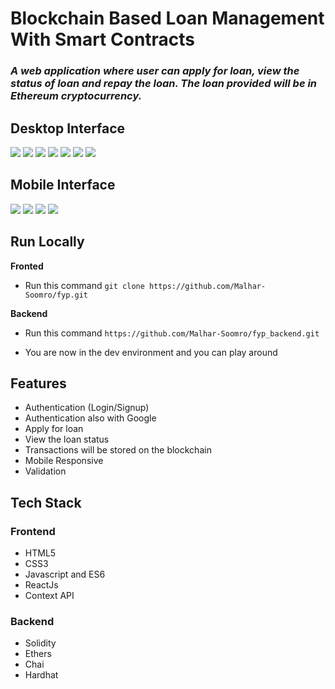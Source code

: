 # Blockchain Based Loan Management With Smart Contracts

### _A web application where user can apply for loan, view the status of loan and repay the loan. The loan provided will be in Ethereum cryptocurrency._


## Desktop Interface

<img src='./project data/desktop home1.png' />
<img src='./project data/desktop home2.png' />
<img src='./project data/login form.png' />
<img src='./project data/loan form.png' />
<img src='./project data/connect wallet.png' />
<img src='./project data/all transactions.png' />
<img src='./project data/firebase.png' />

## Mobile Interface

<img src='./project data/mobile 0.png' />
<img src='./project data/mobile 1.png' />
<img src='./project data/mobile 2.png' />
<img src='./project data/mobile 3.png' />

## Run Locally

**Fronted**

- Run this command `git clone https://github.com/Malhar-Soomro/fyp.git`

**Backend**

- Run this command `https://github.com/Malhar-Soomro/fyp_backend.git`

- You are now in the dev environment and you can play around

## Features

- Authentication (Login/Signup)
- Authentication also with Google
- Apply for loan
- View the loan status
- Transactions will be stored on the blockchain
- Mobile Responsive
- Validation

## Tech Stack
### Frontend

- HTML5
- CSS3
- Javascript and ES6
- ReactJs
- Context API

### Backend

- Solidity
- Ethers
- Chai
- Hardhat

